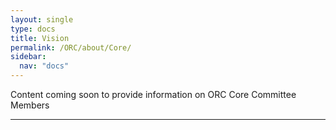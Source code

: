 ```yaml
---
layout: single
type: docs
title: Vision
permalink: /ORC/about/Core/
sidebar:
  nav: "docs"
---
```


Content coming soon to provide information on ORC Core Committee Members

---
